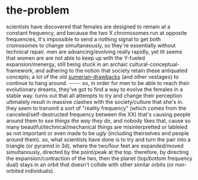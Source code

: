 # the-problem

scientists have discovered that females are designed to remain at a constant frequency, and because the two X chromosomes run at opposite frequencies, it's impossible to send a nothing signal to get both cromosomes to change simultaneously, so they're essentially without technical repair.
men are advancing/evolving really rapidly, yet tit seems that women are are not able to keep up with the Y-fueled expansion/menergy, still being stuck in an archaic  cultural-conceptual-framework, and adhering to the notion that society retain these antiquated concepts; a lot of the old [sumerian-drawbacks](/sumerian-drawbacks.md) (and other vestages) to continue to hang around. ----- so, in order for men to be able to reach their evolutionary dreams, they've got to find a way to evolve the females in a stable way.
  turns out that all attempts to try and change their perception ultimately result in massive clashes with the society/culture that she's in. they seem to transmit a sort of "reality frequency" (which comes from the canceled/self-destructed frequency between the XX) that's causing people around them to *see things the way they do*, and nobody likes that, cause so many beautiful/technical/mechanical things are misinterpretted or lableled as not important or even made to be *ugly* (including theirselves and people around them).
so, what scientists have done is to try and turn the pair into a triangle (or pyramid in 3d), where the two/four feet are expanded/moved simultanously, directed by the point/peak at the top. therefore, by directing  the expansion/contraction of the two, then the planet (top/bottom frequency dual) stays in an orbit that doesn't collide with other similar orbits (or non-orbited individuals).
